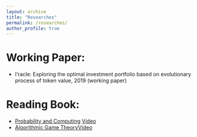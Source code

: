 ```yaml
---
layout: archive
title: "Researches"
permalink: /researches/
author_profile: true
---
```

# Working Paper:
* I’racle: Exploring the optimal investment portfolio based on evolutionary process of token value, 2019 (working paper)

# Reading Book:
* [Probability and Computing](http://mcs.ninhthuan.top/wp-content/uploads/2017/09/Probability-and-Computing-2nd-Edition.pdf) [Video](https://www.bilibili.com/video/av55883635/)
* [Algorithmic Game Theory](https://b-ok.cc/book/3423530/195b28)[Video](https://www.bilibili.com/video/av73583604/)

